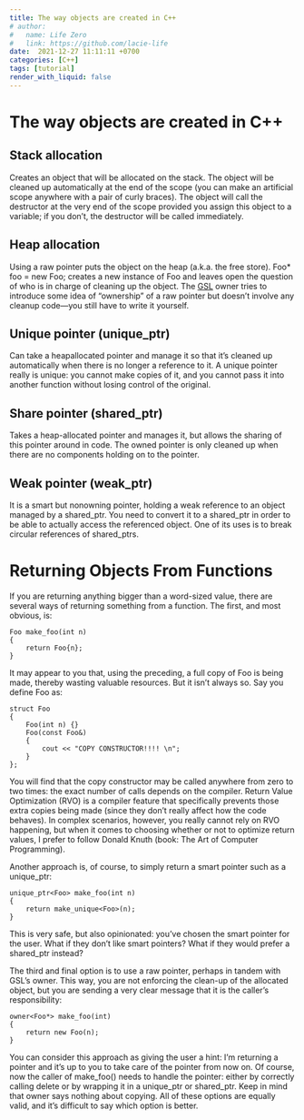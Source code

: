 ```yaml
---
title: The way objects are created in C++
# author:
#   name: Life Zero
#   link: https://github.com/lacie-life
date:  2021-12-27 11:11:11 +0700
categories: [C++]
tags: [tutorial]
render_with_liquid: false
---
```


# The way objects are created in C++

## Stack allocation 

Creates an object that will be allocated on the stack. The object will be cleaned up automatically at the end of the scope (you can make an artificial scope anywhere with a pair of curly braces). The object will call the destructor at the very end of the scope provided you assign this object to a variable; if you don’t, the destructor will be called immediately.

## Heap allocation

Using a raw pointer puts the object on the heap (a.k.a. the free store). Foo* foo = new Foo; creates a new instance of Foo and leaves open the question of who is in charge of cleaning up the object. The [GSL](https://github.com/Microsoft/GSL) owner<T> tries to introduce some idea of “ownership” of a raw pointer but doesn’t involve any cleanup code—you still have to write it yourself.

## Unique pointer (unique_ptr)

Can take a heapallocated pointer and manage it so that it’s cleaned up automatically when there is no longer a reference to it. A unique pointer really is unique: you cannot make copies of it, and you cannot pass it into another function without losing control of the original.

## Share pointer (shared_ptr)

Takes a heap-allocated pointer and manages it, but allows the sharing of this pointer around in code. The owned pointer is only cleaned up when there are no components holding on to the pointer.

## Weak pointer (weak_ptr)

It is a smart but nonowning pointer, holding a weak reference to an object managed by a shared_ptr. You need to convert it to a shared_ptr in order to be able to actually access the referenced object. One of its uses is to break circular references of shared_ptrs.

# Returning Objects From Functions

If you are returning anything bigger than a word-sized value, there are several ways of returning something from a function. The first, and most obvious, is:

```
Foo make_foo(int n)
{
    return Foo{n};
}
```

It may appear to you that, using the preceding, a full copy of Foo is being made, thereby wasting valuable resources. But it isn’t always so. Say you define Foo as:

```
struct Foo
{
    Foo(int n) {}
    Foo(const Foo&) 
    {
        cout << "COPY CONSTRUCTOR!!!! \n";
    }
};
```

You will find that the copy constructor may be called anywhere from zero to two times: the exact number of calls depends on the compiler. Return Value Optimization (RVO) is a compiler feature that specifically prevents those extra copies being made (since they don’t really affect how the code behaves). In complex scenarios, however, you really cannot rely on RVO happening, but when it comes to choosing whether or not to optimize return values, I prefer to follow Donald Knuth (book: The Art of Computer Programming).

Another approach is, of course, to simply return a smart pointer such as a unique_ptr:

```
unique_ptr<Foo> make_foo(int n)
{
    return make_unique<Foo>(n);
}
```

This is very safe, but also opinionated: you’ve chosen the smart pointer for the user. What if they don’t like smart pointers? What if they would prefer a shared_ptr instead?

The third and final option is to use a raw pointer, perhaps in tandem with GSL’s owner<T>. This way, you are not enforcing the clean-up of the allocated object, but you are sending a very clear message that it is the caller’s responsibility:

```
owner<Foo*> make_foo(int)
{
    return new Foo(n);
}
```

You can consider this approach as giving the user a hint: I’m returning a pointer and it’s up to you to take care of the pointer from now on. Of course, now the caller of make_foo() needs to handle the pointer: either by correctly calling delete or by wrapping it in a unique_ptr or shared_ptr. Keep in mind that owner<T> says nothing about copying.
All of these options are equally valid, and it’s difficult to say which option is better.


